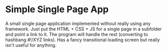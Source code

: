 # Simple Single Page App

A small single page application implemented without really using any framework.
Just put the HTML + CSS + JS for a single page in a subfolder and point a link
to it. The program will handle the rest (converting to hashbang #!/XYZ links).
Has a fancy transitional loading screen but really isn't useful for anything.